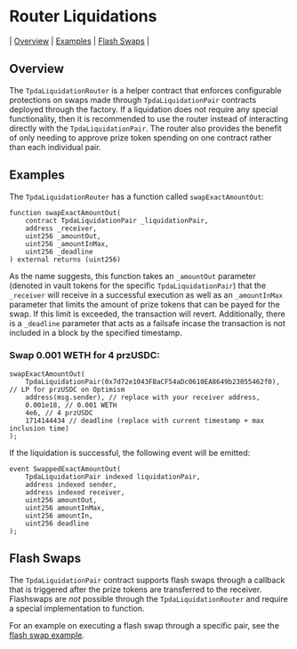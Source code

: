 # Router Liquidations

| [Overview](#overview)
| [Examples](#examples)
| [Flash Swaps](#flash-swaps)
|

## Overview

The `TpdaLiquidationRouter` is a helper contract that enforces configurable protections on swaps made through `TpdaLiquidationPair` contracts deployed through the factory. If a liquidation does not require any special functionality, then it is recommended to use the router instead of interacting directly with the `TpdaLiquidationPair`. The router also provides the benefit of only needing to approve prize token spending on one contract rather than each individual pair.

## Examples

The `TpdaLiquidationRouter` has a function called `swapExactAmountOut`:

```solidity
function swapExactAmountOut(
    contract TpdaLiquidationPair _liquidationPair,
    address _receiver,
    uint256 _amountOut,
    uint256 _amountInMax,
    uint256 _deadline
) external returns (uint256)
```

As the name suggests, this function takes an `_amountOut` parameter (denoted in vault tokens for the specific `TpdaLiquidationPair`) that the `_receiver` will receive in a successful execution as well as an `_amountInMax` parameter that limits the amount of prize tokens that can be payed for the swap. If this limit is exceeded, the transaction will revert. Additionally, there is a `_deadline` parameter that acts as a failsafe incase the transaction is not included in a block by the specified timestamp.

### Swap 0.001 WETH for 4 przUSDC:

```solidity
swapExactAmountOut(
    TpdaLiquidationPair(0x7d72e1043FBaCF54aDc0610EA8649b23055462f0), // LP for przUSDC on Optimism
    address(msg.sender), // replace with your receiver address,
    0.001e18, // 0.001 WETH
    4e6, // 4 przUSDC
    1714144434 // deadline (replace with current timestamp + max inclusion time)
);
```

If the liquidation is successful, the following event will be emitted:

```solidity
event SwappedExactAmountOut(
    TpdaLiquidationPair indexed liquidationPair,
    address indexed sender,
    address indexed receiver,
    uint256 amountOut,
    uint256 amountInMax,
    uint256 amountIn,
    uint256 deadline
);
```

## Flash Swaps

The `TpdaLiquidationPair` contract supports flash swaps through a callback that is triggered after the prize tokens are transferred to the receiver. Flashswaps are _not_ possible through the `TpdaLiquidationRouter` and require a special implementation to function.

For an example on executing a flash swap through a specific pair, see the [flash swap example](../flash-swap-liquidations/README.md).
